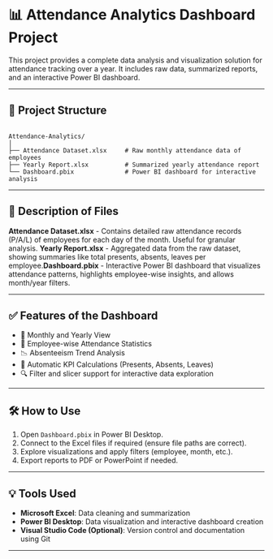 # 📊 Attendance Analytics Dashboard Project

This project provides a complete data analysis and visualization solution for attendance tracking over a year. It includes raw data, summarized reports, and an interactive Power BI dashboard.

---

## 📁 Project Structure

```

Attendance-Analytics/
│
├── Attendance Dataset.xlsx     # Raw monthly attendance data of employees
├── Yearly Report.xlsx          # Summarized yearly attendance report
└── Dashboard.pbix              # Power BI dashboard for interactive analysis

```

---

## 📌 Description of Files

**Attendance Dataset.xlsx** - Contains detailed raw attendance records (P/A/L) of employees for each day of the month. Useful for granular analysis.
**Yearly Report.xlsx** - Aggregated data from the raw dataset, showing summaries like total presents, absents, leaves per employee.**Dashboard.pbix** - Interactive Power BI dashboard that visualizes attendance patterns, highlights employee-wise insights, and allows month/year filters.

---

## ✅ Features of the Dashboard

- 📅 Monthly and Yearly View
- 👥 Employee-wise Attendance Statistics
- 📉 Absenteeism Trend Analysis
- 🧮 Automatic KPI Calculations (Presents, Absents, Leaves)
- 🔍 Filter and slicer support for interactive data exploration

---

## 🛠 How to Use

1. Open `Dashboard.pbix` in Power BI Desktop.
2. Connect to the Excel files if required (ensure file paths are correct).
3. Explore visualizations and apply filters (employee, month, etc.).
4. Export reports to PDF or PowerPoint if needed.

---

## 💡 Tools Used

- **Microsoft Excel**: Data cleaning and summarization  
- **Power BI Desktop**: Data visualization and interactive dashboard creation  
- **Visual Studio Code (Optional)**: Version control and documentation using Git

---